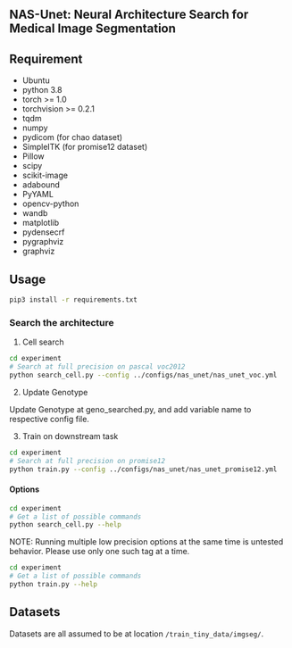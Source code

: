 ## NAS-Unet: Neural Architecture Search for Medical Image Segmentation

## Requirement

+ Ubuntu
+ python 3.8
+ torch >= 1.0
+ torchvision >= 0.2.1
+ tqdm
+ numpy
+ pydicom (for chao dataset)
+ SimpleITK (for promise12 dataset)
+ Pillow
+ scipy
+ scikit-image
+ adabound
+ PyYAML
+ opencv-python
+ wandb
+ matplotlib
+ pydensecrf
+ pygraphviz
+ graphviz

## Usage

```bash
pip3 install -r requirements.txt
```

### Search the architecture

1. Cell search
```bash
cd experiment
# Search at full precision on pascal voc2012
python search_cell.py --config ../configs/nas_unet/nas_unet_voc.yml
```

2. Update Genotype

Update Genotype at geno_searched.py, and add variable name to respective config file.

3. Train on downstream task
```bash
cd experiment
# Search at full precision on promise12
python train.py --config ../configs/nas_unet/nas_unet_promise12.yml
```

#### Options

```bash
cd experiment
# Get a list of possible commands
python search_cell.py --help
```

NOTE: Running multiple low precision options at the same time is untested behavior. 
Please use only one such tag at a time.

```bash
cd experiment
# Get a list of possible commands
python train.py --help
```

## Datasets

Datasets are all assumed to be at location ```/train_tiny_data/imgseg/```.